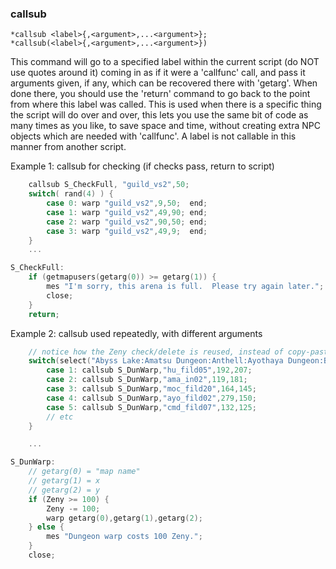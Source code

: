 
### callsub
```
*callsub <label>{,<argument>,...<argument>};
*callsub(<label>{,<argument>,...<argument>})
```

This command will go to a specified label within the current script (do NOT use
quotes around it) coming in as if it were a 'callfunc' call, and pass it
arguments given, if any, which can be recovered there with 'getarg'. When done
there, you should use the 'return' command to go back to the point from where
this label was called. This is used when there is a specific thing the script
will do over and over, this lets you use the same bit of code as many times as
you like, to save space and time, without creating extra NPC objects which are
needed with 'callfunc'. A label is not callable in this manner from another
script.

Example 1: callsub for checking (if checks pass, return to script)
```c
	callsub S_CheckFull, "guild_vs2",50;
	switch( rand(4) ) {
		case 0:	warp "guild_vs2",9,50;	end;
		case 1:	warp "guild_vs2",49,90;	end;
		case 2:	warp "guild_vs2",90,50;	end;
		case 3:	warp "guild_vs2",49,9;	end;
	}
	...

S_CheckFull:
	if (getmapusers(getarg(0)) >= getarg(1)) {
		mes "I'm sorry, this arena is full.  Please try again later.";
		close;
	}
	return;
```

Example 2: callsub used repeatedly, with different arguments
```c
	// notice how the Zeny check/delete is reused, instead of copy-pasting for every warp
	switch(select("Abyss Lake:Amatsu Dungeon:Anthell:Ayothaya Dungeon:Beacon Island, Pharos") {
		case 1:	callsub S_DunWarp,"hu_fild05",192,207;
		case 2:	callsub S_DunWarp,"ama_in02",119,181;
		case 3:	callsub S_DunWarp,"moc_fild20",164,145;
		case 4:	callsub S_DunWarp,"ayo_fild02",279,150;
		case 5:	callsub S_DunWarp,"cmd_fild07",132,125;
		// etc
	}

	...

S_DunWarp:
	// getarg(0) = "map name"
	// getarg(1) = x
	// getarg(2) = y
	if (Zeny >= 100) {
		Zeny -= 100;
		warp getarg(0),getarg(1),getarg(2);
	} else {
		mes "Dungeon warp costs 100 Zeny.";
	}
	close;
```

